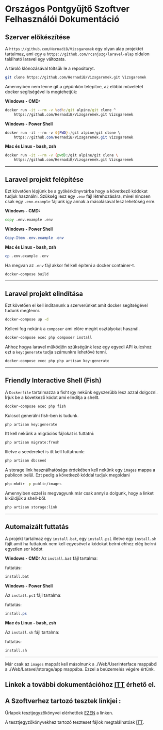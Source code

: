 # Országos Pontgyűjtő Szoftver Felhasználói Dokumentáció

## Szerver előkészítése

A `https://github.com/HernadiB/Vizsgaremek` egy olyan alap projektet tartalmaz, ami egy a  `https://github.com/rcsnjszg/laravel-alap` oldalon található laravel egy változata.

A tároló klónozásával töltsük le a repositoryt.

```bash
git clone https://github.com/HernadiB/Vizsgaremek.git Vizsgaremek
```

Amennyiben nem lenne git a gépünkön telepítve, az előbbi műveletet docker segítségével is megtehetjük:

**Windows - CMD:**

```bat
docker run -it --rm -v %cd%:/git alpine/git clone ^
    https://github.com/HernadiB/Vizsgaremek.git Vizsgaremek
```

**Windows - Power Shell**

```powershell
docker run -it --rm -v ${PWD}:/git alpine/git clone \
    https://github.com/HernadiB/Vizsgaremek.git Vizsgaremek
```
**Mac és Linux - bash, zsh**

```bash
docker run -it --rm -v (pwd):/git alpine/git clone \
    https://github.com/HernadiB/Vizsgaremek.git Vizsgaremek
```
---
## Laravel projekt felépítése

Ezt követően lépjünk be a gyökérkönyvtárba hogy a következő kódokat tudjuk használni.
Szükség lesz egy `.env` fájl létrehozására, mivel nincsen csak egy `.env.example` fájlunk így annak a másolásával lesz lehetőség erre.

**Windows - CMD:**

```bat
copy .env.example .env
```

**Windows - Power Shell**

```powershell
Copy-Item .env.example .env
```
**Mac és Linux - bash, zsh**

```bash
cp .env.example .env
```

Ha megvan az `.env` fájl akkor fel kell építeni a docker container-t.
```bash
docker-compose build
```
---
## Laravel projekt elindítása
Ezt követően el kell indítanunk a szerverünket amit docker 
segítségével tudunk megtenni.

```bash
docker-compose up -d
```
Kelleni fog nekünk a `composer` ami előre megírt osztályokat használ.

```bash
docker-compose exec php composer install
```

Ahhoz hogya laravel működjön szükségünk lesz egy egyedi API kulcshoz ezt a `key:generate` tudja számunkra lehetővé tenni.

```bash
docker-compose exec php php artisan key:generate
```
---
## Friendly Interactive Shell (Fish)

A `Dockerfile` tartalmazza a fisht így nekünk egyszerűbb lesz azzal dolgozni.
Írjuk be a következő kódot ami elindítja a shellt.

```bash
docker-compose exec php fish
```
Kulcsot generálni fish-ben is tudunk. 

```bash
php artisan key:generate
```

Itt kell nekünk a migrációs fájlokat is futtatni: 

```bash
php artisan migrate:fresh
```

Illetve a seedereket is itt kell futtatnunk:

```bash
php artisan db:seed
```

A storage link használhatósága érdekében kell nekünk egy `images` mappa a publicon belül.
Ezt pedig a következő kóddal tudjuk megoldani 

```bash
php mkdir -p public/images
```

Amennyiben ezzel is megvagyunk már csak annyi a dolgunk, hogy a linket kiküldjük a shell-ből.

```bash
php artisan storage:link 
```
--- 

## Automaizált futtatás

 A projekt tartalmaz egy `install.bat`, egy `install.ps1` illetve egy `install.sh` fájlt amit ha futtatunk nem kell egyesével a kódokat beírni ehhez elég beírni egyetlen sor kódot




**Windows - CMD:**
Az `install.bat` fájl tartalma:

futtatás:
```bash
install.bat
```

**Windows - Power Shell**

Az `install.ps1` fájl tartalma:

futtatás:
```powershell
install.ps
```

**Mac és Linux - bash, zsh**

Az `install.sh` fájl tartalma:


futtatás:
```bash
install.sh
```

---

Már csak az `images` mappát kell másolnunk a ./Web/Userinterface mappából a ./Web/Laravel/storage/app mappába.
Ezzel a beüzemelés végére értünk.

## Linkek a további dokumentációhoz [ITT](https://docs.google.com/document/d/1rJbhp3xkCOQ58FM-NjkxjJBm-VZ9g-AMQw8iK-6CObc/edit) érhető el.

## A Szoftverhez tartozó tesztek linkjei :

Űrlapok tesztjegyzőkönyvei elérhetőek [EZEN](https://drive.google.com/drive/folders/164-jEiP4vM80p7J3rR_Jao7seB0O4jZ9?usp=sharing) a linken.

A tesztjegyzőkönyvekhez tartozó teszteset fájlok megtalálhatóak [ITT](https://github.com/HernadiB/Vizsgaremek/tree/main/docs/Test).
